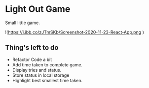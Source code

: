 # Light Out Game
Small little game.

!(https://i.ibb.co/zJTmSKb/Screenshot-2020-11-23-React-App.png  )
## Thing's left to do
* Refactor Code a bit
* Add time taken to complete game.
* Display tries and status.
* Store status in local storage
* Highlight best smallest time taken. 